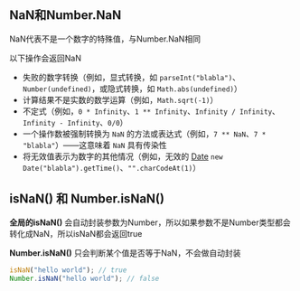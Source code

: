 ## NaN和Number.NaN
NaN代表不是一个数字的特殊值，与Number.NaN相同

以下操作会返回NaN
- 失败的数字转换（例如，显式转换，如 `parseInt("blabla")`、`Number(undefined)`，或隐式转换，如 `Math.abs(undefined)`）
- 计算结果不是实数的数学运算（例如，`Math.sqrt(-1)`）
- 不定式（例如，`0 * Infinity`、`1 ** Infinity`、`Infinity / Infinity`、`Infinity - Infinity`、`0/0`）
- 一个操作数被强制转换为 `NaN` 的方法或表达式（例如，`7 ** NaN`、`7 * "blabla"`）——这意味着 `NaN` 具有传染性
- 将无效值表示为数字的其他情况（例如，无效的 [Date](https://developer.mozilla.org/zh-CN/docs/Web/JavaScript/Reference/Global_Objects/Date) `new Date("blabla").getTime()`、`"".charCodeAt(1)`）

## isNaN() 和 Number.isNaN()

**全局的isNaN()** 会自动封装参数为Number，所以如果参数不是Number类型都会转化成NaN，所以isNaN都会返回true

**Number.isNaN()** 只会判断某个值是否等于NaN，不会做自动封装

```js
isNaN("hello world"); // true
Number.isNaN("hello world"); // false
```